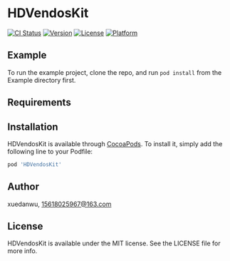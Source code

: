 # HDVendosKit

[![CI Status](https://img.shields.io/travis/xuedanwu/HDVendosKit.svg?style=flat)](https://travis-ci.org/xuedanwu/HDVendosKit)
[![Version](https://img.shields.io/cocoapods/v/HDVendosKit.svg?style=flat)](https://cocoapods.org/pods/HDVendosKit)
[![License](https://img.shields.io/cocoapods/l/HDVendosKit.svg?style=flat)](https://cocoapods.org/pods/HDVendosKit)
[![Platform](https://img.shields.io/cocoapods/p/HDVendosKit.svg?style=flat)](https://cocoapods.org/pods/HDVendosKit)

## Example

To run the example project, clone the repo, and run `pod install` from the Example directory first.

## Requirements

## Installation

HDVendosKit is available through [CocoaPods](https://cocoapods.org). To install
it, simply add the following line to your Podfile:

```ruby
pod 'HDVendosKit'
```

## Author

xuedanwu, 15618025967@163.com

## License

HDVendosKit is available under the MIT license. See the LICENSE file for more info.

